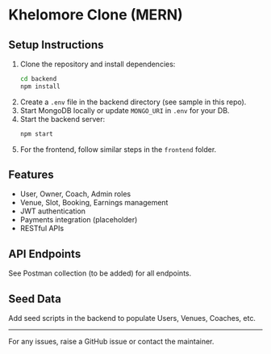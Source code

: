 # Khelomore Clone (MERN)

## Setup Instructions

1. Clone the repository and install dependencies:
   ```bash
   cd backend
   npm install
   ```
2. Create a `.env` file in the backend directory (see sample in this repo).
3. Start MongoDB locally or update `MONGO_URI` in `.env` for your DB.
4. Start the backend server:
   ```bash
   npm start
   ```
5. For the frontend, follow similar steps in the `frontend` folder.

## Features
- User, Owner, Coach, Admin roles
- Venue, Slot, Booking, Earnings management
- JWT authentication
- Payments integration (placeholder)
- RESTful APIs

## API Endpoints
See Postman collection (to be added) for all endpoints.

## Seed Data
Add seed scripts in the backend to populate Users, Venues, Coaches, etc.

---

For any issues, raise a GitHub issue or contact the maintainer.
